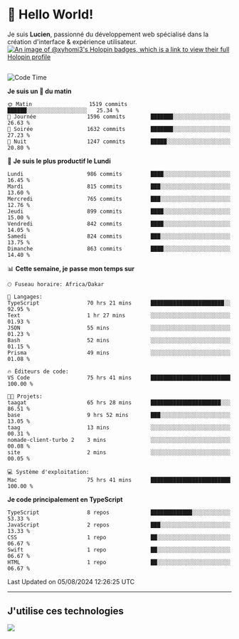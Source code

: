 # 👋 Hello World!

Je suis **Lucien**, passionné du développement web spécialisé dans la création d'interface & expérience utilisateur.
[![An image of @xyhomi3's Holopin badges, which is a link to view their full Holopin profile](https://holopin.me/xyhomi3)](https://holopin.io/@xyhomi3)

##

<!--START_SECTION:waka-->
![Code Time](http://img.shields.io/badge/Code%20Time-1%2C700%20hrs%2058%20mins-blue)

**Je suis un 🐤 du matin** 

```text
🌞 Matin                  1519 commits        ██████░░░░░░░░░░░░░░░░░░░   25.34 % 
🌆 Journée                1596 commits        ███████░░░░░░░░░░░░░░░░░░   26.63 % 
🌃 Soirée                 1632 commits        ███████░░░░░░░░░░░░░░░░░░   27.23 % 
🌙 Nuit                   1247 commits        █████░░░░░░░░░░░░░░░░░░░░   20.80 % 
```
📅 **Je suis le plus productif le Lundi** 

```text
Lundi                    986 commits         ████░░░░░░░░░░░░░░░░░░░░░   16.45 % 
Mardi                    815 commits         ███░░░░░░░░░░░░░░░░░░░░░░   13.60 % 
Mercredi                 765 commits         ███░░░░░░░░░░░░░░░░░░░░░░   12.76 % 
Jeudi                    899 commits         ████░░░░░░░░░░░░░░░░░░░░░   15.00 % 
Vendredi                 842 commits         ████░░░░░░░░░░░░░░░░░░░░░   14.05 % 
Samedi                   824 commits         ███░░░░░░░░░░░░░░░░░░░░░░   13.75 % 
Dimanche                 863 commits         ████░░░░░░░░░░░░░░░░░░░░░   14.40 % 
```


📊 **Cette semaine, je passe mon temps sur** 

```text
🕑︎ Fuseau horaire: Africa/Dakar

💬 Langages: 
TypeScript               70 hrs 21 mins      ███████████████████████░░   92.95 % 
Text                     1 hr 27 mins        ░░░░░░░░░░░░░░░░░░░░░░░░░   01.93 % 
JSON                     55 mins             ░░░░░░░░░░░░░░░░░░░░░░░░░   01.23 % 
Bash                     52 mins             ░░░░░░░░░░░░░░░░░░░░░░░░░   01.15 % 
Prisma                   49 mins             ░░░░░░░░░░░░░░░░░░░░░░░░░   01.08 % 

🔥 Éditeurs de code: 
VS Code                  75 hrs 41 mins      █████████████████████████   100.00 % 

🐱‍💻 Projets: 
taagat                   65 hrs 28 mins      ██████████████████████░░░   86.51 % 
base                     9 hrs 52 mins       ███░░░░░░░░░░░░░░░░░░░░░░   13.05 % 
taag                     13 mins             ░░░░░░░░░░░░░░░░░░░░░░░░░   00.31 % 
nomade-client-turbo 2    3 mins              ░░░░░░░░░░░░░░░░░░░░░░░░░   00.08 % 
site                     2 mins              ░░░░░░░░░░░░░░░░░░░░░░░░░   00.05 % 

💻 Système d'exploitation: 
Mac                      75 hrs 41 mins      █████████████████████████   100.00 % 
```

**Je code principalement en TypeScript** 

```text
TypeScript               8 repos             █████████████░░░░░░░░░░░░   53.33 % 
JavaScript               2 repos             ███░░░░░░░░░░░░░░░░░░░░░░   13.33 % 
CSS                      1 repo              ██░░░░░░░░░░░░░░░░░░░░░░░   06.67 % 
Swift                    1 repo              ██░░░░░░░░░░░░░░░░░░░░░░░   06.67 % 
HTML                     1 repo              ██░░░░░░░░░░░░░░░░░░░░░░░   06.67 % 
```




 Last Updated on 05/08/2024 12:26:25 UTC
<!--END_SECTION:waka-->
---

## J'utilise ces technologies

<p align="left">
  <a href="https://skillicons.dev">
    <img src="https://skillicons.dev/icons?i=ts,js,md,scss,tailwind,react,docker,express,astro,vite,nextjs,vercel,figma,ableton" />
  </a>
</p>

